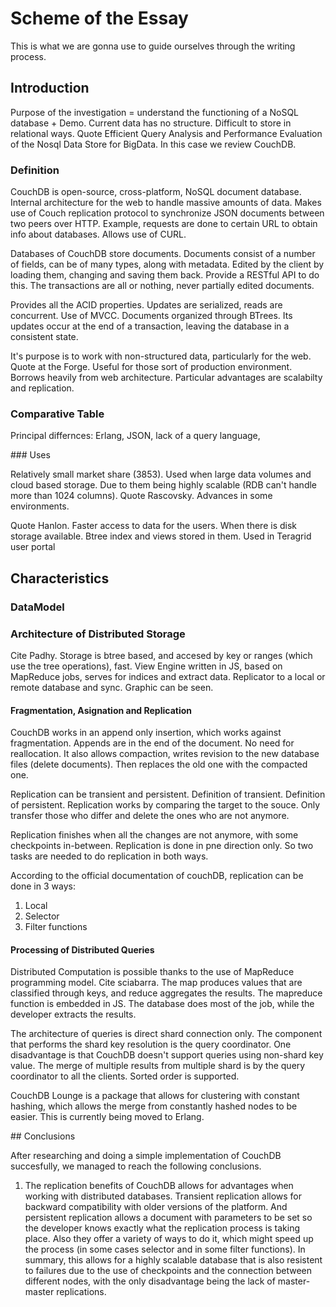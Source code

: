# Scheme of the Essay

This is what we are gonna use to guide ourselves through the writing process. 

## Introduction 

Purpose of the investigation = understand the functioning of a NoSQL database + Demo. Current data has no structure. Difficult to store in relational ways. Quote Efficient Query Analysis and Performance Evaluation of the Nosql Data Store for BigData. In this case we review CouchDB.

### Definition

CouchDB is open-source, cross-platform, NoSQL document database. Internal architecture for the web to handle massive amounts of data. Makes use of Couch replication protocol to synchronize JSON documents between two peers over HTTP. Example, requests are done to certain URL to obtain info about databases. Allows use of CURL.

Databases of CouchDB store documents. Documents consist of a number of fields, can be of many types, along with metadata. Edited by the client by loading them, changing and saving them back. Provide a RESTful API to do this. The transactions are all or nothing, never partially edited documents. 

Provides all the ACID properties. Updates are serialized, reads are concurrent. Use of MVCC. Documents organized through BTrees. Its updates occur at the end of a transaction, leaving the database in a consistent state.

It's purpose is to work with non-structured data, particularly for the web. Quote at the Forge. Useful for those sort of production environment. Borrows heavily from web architecture. Particular advantages are scalabilty and replication. 

### Comparative Table

Principal differnces: Erlang, JSON, lack of a query language, 

### Uses

Relatively small market share (3853). Used when large data volumes and cloud based storage. Due to them being highly scalable (RDB can't handle more than 1024 columns). Quote Rascovsky. Advances in some environments. 

Quote Hanlon. Faster access to data for the users. When there is disk storage available. Btree index and views stored in them. Used in Teragrid user portal

## Characteristics

### DataModel

### Architecture of Distributed Storage

Cite Padhy. Storage is btree based, and accesed by key or ranges (which use the tree operations), fast. View Engine written in JS, based on MapReduce jobs, serves for indices and extract data. Replicator to a local or remote database and sync. Graphic can be seen. 

#### Fragmentation, Asignation and Replication

CouchDB works in an append only insertion, which works against fragmentation. Appends are in the end of the document. No need for reallocation. It also allows compaction, writes revision to the new database files (delete documents). Then replaces the old one with the compacted one.

Replication can be transient and persistent. Definition of transient. Definition of persistent. Replication works by comparing the target to the souce. Only transfer those who differ and delete the ones who are not anymore.

Replication finishes when all the changes are not anymore, with some checkpoints in-between. Replication is done in pne direction only. So two tasks are needed to do replication in both ways. 

According to the official documentation of couchDB, replication can be done in 3 ways: 

1. Local
2. Selector 
3. Filter functions

#### Processing of Distributed Queries

Distributed Computation is possible thanks to the use of MapReduce programming model. Cite sciabarra. The map produces values that are classified through keys, and reduce aggregates the results. The mapreduce function is embedded in JS. The database does most of the job, while the developer extracts the results. 

The architecture of queries is direct shard connection only. The component that performs the shard key resolution is the query coordinator. One disadvantage is that CouchDB doesn't support queries using non-shard key value. The merge of multiple results from multiple shard is by the query coordinator to all the clients. Sorted order is supported. 

CouchDB Lounge is a package that allows for clustering with constant hashing, which allows the merge from constantly hashed nodes to be easier. This is currently being moved to Erlang. 

## Conclusions

After researching and doing a simple implementation of CouchDB succesfully, we managed to reach the following conclusions.

1. The replication benefits of CouchDB allows for advantages when working with distributed databases. Transient replication allows for backward compatibility with older versions of the platform. And persistent replication allows a document with parameters to be set so the developer knows exactly what the replication process is taking place. Also they offer a variety of ways to do it, which might speed up the process (in some cases selector and in some filter functions). In summary, this allows for a highly scalable database that is also resistent to failures due to the use of checkpoints and the connection between different nodes, with the only disadvantage being the lack of master-master replications. 
